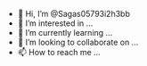 - 👋 Hi, I’m @Sagas05793i2h3bb
- 👀 I’m interested in ...
- 🌱 I’m currently learning ...
- 💞️ I’m looking to collaborate on ...
- 📫 How to reach me ...

<!---
Sagas05793i2h3bb/Sagas05793i2h3bb is a ✨ special ✨ repository because its `README.md` (this file) appears on your GitHub profile.
You can click the Preview link to take a look at your changes.
--->
